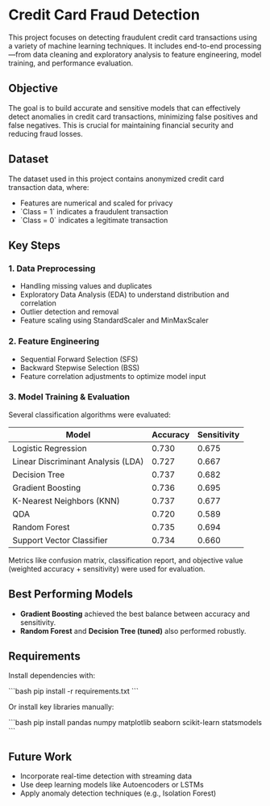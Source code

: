# Credit Card Fraud Detection

This project focuses on detecting fraudulent credit card transactions using a variety of machine learning techniques. It includes end-to-end processing—from data cleaning and exploratory analysis to feature engineering, model training, and performance evaluation.

##  Objective

The goal is to build accurate and sensitive models that can effectively detect anomalies in credit card transactions, minimizing false positives and false negatives. This is crucial for maintaining financial security and reducing fraud losses.

##  Dataset

The dataset used in this project contains anonymized credit card transaction data, where:

- Features are numerical and scaled for privacy
- \`Class = 1\` indicates a fraudulent transaction
- \`Class = 0\` indicates a legitimate transaction

##  Key Steps

### 1. Data Preprocessing
- Handling missing values and duplicates
- Exploratory Data Analysis (EDA) to understand distribution and correlation
- Outlier detection and removal
- Feature scaling using StandardScaler and MinMaxScaler

### 2. Feature Engineering
- Sequential Forward Selection (SFS)
- Backward Stepwise Selection (BSS)
- Feature correlation adjustments to optimize model input

### 3. Model Training & Evaluation
Several classification algorithms were evaluated:

| Model                    | Accuracy | Sensitivity |
|-------------------------|----------|-------------|
| Logistic Regression      | 0.730    | 0.675       |
| Linear Discriminant Analysis (LDA) | 0.727 | 0.667 |
| Decision Tree            | 0.737    | 0.682       |
| Gradient Boosting        | 0.736    | 0.695       |
| K-Nearest Neighbors (KNN)| 0.737    | 0.677       |
| QDA                      | 0.720    | 0.589       |
| Random Forest            | 0.735    | 0.694       |
| Support Vector Classifier| 0.734    | 0.660       |

Metrics like confusion matrix, classification report, and objective value (weighted accuracy + sensitivity) were used for evaluation.

##  Best Performing Models

- **Gradient Boosting** achieved the best balance between accuracy and sensitivity.
- **Random Forest** and **Decision Tree (tuned)** also performed robustly.

##  Requirements

Install dependencies with:

\`\`\`bash
pip install -r requirements.txt
\`\`\`

Or install key libraries manually:

\`\`\`bash
pip install pandas numpy matplotlib seaborn scikit-learn statsmodels
\`\`\`


##  Future Work

- Incorporate real-time detection with streaming data
- Use deep learning models like Autoencoders or LSTMs
- Apply anomaly detection techniques (e.g., Isolation Forest)



